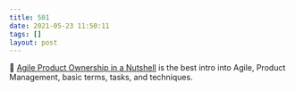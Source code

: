 ```yaml
---
title: 501
date: 2021-05-23 11:50:11
tags: []
layout: post
---
```


🎥 [Agile Product Ownership in a Nutshell](https://youtu.be/502ILHjX9EE) is the best intro into Agile, Product Management, basic terms, tasks, and techniques.
